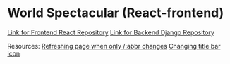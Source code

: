 # World Spectacular (React-frontend)

[Link for Frontend React Repository](https://github.com/aflack143/world_spectacular_frontend)
[Link for Backend Django Repository](https://github.com/aflack143/world_spectacular_backend)


Resources: 
[Refreshing page when only /:abbr changes](https://stackoverflow.com/questions/64223938/react-link-doesnt-refresh-page-automatically)
[Changing title bar icon](https://www.geeksforgeeks.org/how-to-add-icon-logo-in-title-bar-using-html/)